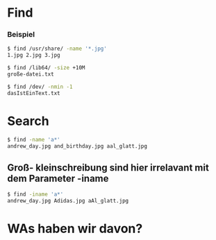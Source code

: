 # Find

### Beispiel
```bash
$ find /usr/share/ -name '*.jpg'
1.jpg 2.jpg 3.jpg
```

```bash
$ find /lib64/ -size +10M
große-datei.txt
```

```bash
$ find /dev/ -nmin -1
dasIstEinText.txt
```


# Search


```bash
$ find -name 'a*'
andrew_day.jpg and_birthday.jpg aal_glatt.jpg
```

## Groß- kleinschreibung sind hier irrelavant mit dem Parameter -iname
```bash
$ find -iname 'a*'
andrew_day.jpg Adidas.jpg aAl_glatt.jpg
```


# WAs haben wir davon?